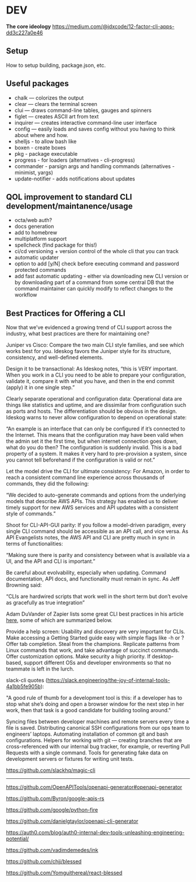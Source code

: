 # DEV

**The core ideology**
https://medium.com/@jdxcode/12-factor-cli-apps-dd3c227a0e46

## Setup

How to setup building, package.json, etc.

## Useful packages

- chalk — colorizes the output
- clear — clears the terminal screen
- clui — draws command-line tables, gauges and spinners
- figlet — creates ASCII art from text
- inquirer — creates interactive command-line user interface
- config — easily loads and saves config without you having to think about where and how.
- shelljs - to allow bash like
- boxen - create boxes
- pkg - package executable
- progress - for loaders (alternatives - cli-progress)
- commander - parsign args and handling commands (alternatives - minimist, yargs)
- update-notifier - adds notifications about updates

## QOL improvement to standard CLI development/maintanence/usage

- octa/web auth?
- docs generation
- add to homebrew
- multiplatform support
- spellcheck (find package for this!)
- ci/cd versioning + version control of the whole cli that you can track
- automatic updater
- option to add [y/N] check before executing command and password protected commands
- add fast automatic updating - either via downloading new CLI version or by downloading part of a command from some central DB that the command maintainer can quickly modify to reflect changes to the workflow

## Best Practices for Offering a CLI

Now that we’ve evidenced a growing trend of CLI support across the industry, what best practices are there for maintaining one?

Juniper vs Cisco: Compare the two main CLI style families, and see which works best for you. Ideskog favors the Juniper style for its structure, consistency, and well-defined elements.

Design it to be transactional: As Ideskog notes, “this is VERY important. When you work in a CLI you need to be able to prepare your configuration, validate it, compare it with what you have, and then in the end commit (apply) it in one single step.”

Clearly separate operational and configuration data: Operational data are things like statistics and uptime, and are dissimilar from configuration such as ports and hosts. The differentiation should be obvious in the design. Ideskog warns to never allow configuration to depend on operational state:

“An example is an interface that can only be configured if it’s connected to the Internet. This means that the configuration may have been valid when the admin set it the first time, but when internet connection goes down, what do you do then? The configuration is suddenly invalid. This is a bad property of a system. It makes it very hard to pre-provision a system, since you cannot tell beforehand if the configuration is valid or not.”

Let the model drive the CLI for ultimate consistency: For Amazon, in order to reach a consistent command line experience across thousands of commands, they did the following:

“We decided to auto-generate commands and options from the underlying models that describe AWS APIs. This strategy has enabled us to deliver timely support for new AWS services and API updates with a consistent style of commands.”

Shoot for CLI-API-GUI parity: If you follow a model-driven paradigm, every single CLI command should be accessible as an API call, and vice versa. As API Evangelists notes, the AWS API and CLI are pretty much in sync in terms of functionalities:

“Making sure there is parity and consistency between what is available via a UI, and the API and CLI is important.”

Be careful about evolvability, especially when updating. Command documentation, API docs, and functionality must remain in sync. As Jeff Browning said:

“CLIs are hardwired scripts that work well in the short term but don’t evolve as gracefully as true integration”

Adam DuVander of Zapier lists some great CLI best practices in his article [here](https://zapier.com/engineering/how-to-cli/), some of which are summarized below.

Provide a help screen: Usability and discovery are very important for CLIs. Make accessing a Getting Started guide easy with simple flags like -h or ?
Offer tab completion.
Steal from the champions. Replicate patterns from Linux commands that work, and take advantage of succinct commands.
Offer customization options.
Make security a high priority.
If desktop-based, support different OSs and developer environments so that no teammate is left in the lurch.

slack-cli quotes (https://slack.engineering/the-joy-of-internal-tools-4a1bb5fe905b):

"A good rule of thumb for a development tool is this: if a developer has to stop what she’s doing and open a browser window for the next step in her work, then that task is a good candidate for building tooling around."

Syncing files between developer machines and remote servers every time a file is saved.
Distributing canonical SSH configurations from our ops team to engineers’ laptops.
Automating installation of common git and bash configurations.
Helpers for working with git — creating branches that are cross-referenced with our internal bug tracker, for example, or reverting Pull Requests with a single command.
Tools for generating fake data on development servers or fixtures for writing unit tests.

https://github.com/slackhq/magic-cli

---

https://github.com/OpenAPITools/openapi-generator#openapi-generator

https://github.com/Byron/google-apis-rs

https://github.com/google/python-fire

https://github.com/danielgtaylor/openapi-cli-generator

https://auth0.com/blog/auth0-internal-dev-tools-unleashing-engineering-potential/

https://github.com/vadimdemedes/ink

https://github.com/chjj/blessed

https://github.com/Yomguithereal/react-blessed
